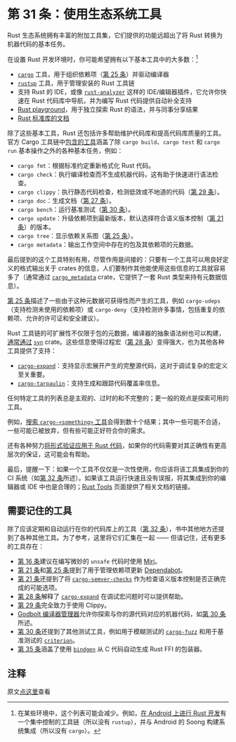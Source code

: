 # 第 31 条：使用生态系统工具

Rust 生态系统拥有丰富的附加工具集，它们提供的功能远超出了将 Rust 转换为机器代码的基本任务。

在设置 Rust 开发环境时，你可能希望拥有以下基本工具中的大多数：[^1]

* [`cargo`] 工具，用于组织依赖项（[第 25 条]）并驱动编译器
* [`rustup`] 工具，用于管理安装的 Rust 工具链
* 支持 Rust 的 IDE，或像 [`rust-analyzer`] 这样的 IDE/编辑器插件，它允许你快速在 Rust 代码库中导航，并为编写 Rust 代码提供自动补全支持
* [Rust playground]，用于独立探索 Rust 的语法，并与同事分享结果
* [Rust 标准库的文档]

除了这些基本工具，Rust 还包括许多帮助维护代码库和提高代码库质量的工具。官方 Cargo 工具链中[包含的工具]涵盖了除 `cargo build`、`cargo test` 和 `cargo run` 基本操作之外的各种基本任务，例如：
* `cargo fmt`：根据标准约定重新格式化 Rust 代码。
* `cargo check`：执行编译检查而不生成机器代码，这有助于快速进行语法检查。
* `cargo clippy`：执行静态代码检查，检测低效或不地道的代码（[第 29 条]）。
* `cargo doc`：生成文档（[第 27 条]）。
* `cargo bench`：运行基准测试（[第 30 条]）。
* `cargo update`：升级依赖项到最新版本，默认选择符合语义版本控制（[第 21 条]）的版本。
* `cargo tree`：显示依赖关系图（[第 25 条]）。
* `cargo metadata`：输出工作空间中存在的包及其依赖项的元数据。

最后提到的这个工具特别有用，尽管作用是间接的：只要有一个工具可以用良好定义的格式输出关于 crates 的信息，人们要制作其他能使用这些信息的工具就容易多了（通常通过 [`cargo_metadata`] crate，它提供了一套 Rust 类型来持有元数据信息）。

[第 25 条]描述了一些由于这种元数据可获得性而产生的工具，例如 `cargo-udeps`（支持检测未使用的依赖项）或 `cargo-deny`（支持检测许多事情，包括重复的依赖项、允许的许可证和安全建议）。

Rust 工具链的可扩展性不仅限于包的元数据，编译器的抽象语法树也可以构建，[通常通过] [`syn`] crate。这些信息使得过程宏（[第 28 条]）变得强大，也为其他各种工具提供了支持：
* [`cargo-expand`]：支持显示宏展开产生的完整源代码，这对于调试复杂的宏定义至关重要。
* [`cargo-tarpaulin`]：支持生成和跟踪代码覆盖率信息。

任何特定工具的列表总是主观的、过时的和不完整的；更一般的观点是探索可用的工具。

例如，[搜索 `cargo-<something>` 工具]会得到数十个结果；其中一些可能不合适，一些可能已被放弃，但有些可能正好符合你的需求。

还有各种努力[将形式验证应用于 Rust 代码]，如果你的代码需要对其正确性有更高层次的保证，这可能会有帮助。

最后，提醒一下：如果一个工具不仅仅是一次性使用，你应该将该工具集成到你的 CI 系统（如[第 32 条]所述）。如果该工具运行快速且没有误报，将其集成到你的编辑器或 IDE 中也是合理的；[Rust Tools] 页面提供了相关文档的链接。

## 需要记住的工具

除了应该定期和自动运行在你的代码库上的工具（[第 32 条]），书中其他地方还提到了各种其他工具。为了参考，这里将它们汇集在一起 —— 但请记住，还有更多的工具存在：
* [第 16 条]建议在编写微妙的 `unsafe` 代码时使用 [Miri]。
* [第 21 条]和[第 25 条]提到了用于管理依赖项更新 [Dependabot]。
* [第 21 条]还提到了将 [`cargo-semver-checks`] 作为检查语义版本控制是否正确完成的可能选项。
* [第 28 条]解释了 [`cargo-expand`] 在调试宏问题时可以提供帮助。
* [第 29 条]完全致力于使用 Clippy。
* [Godbolt 编译器管理器]允许你探索与你的源代码对应的机器代码，如[第 30 条]所述。
* [第 30 条]还提到了其他测试工具，例如用于模糊测试的 [`cargo-fuzz`] 和用于基准测试的 [`criterion`]。
* [第 35 条]涵盖了使用 [`bindgen`] 从 C 代码自动生成 Rust FFI 的包装器。

## 注释

[^1]: 在某些环境中，这个列表可能会减少。例如，[在 Android 上进行 Rust 开发](https://source.android.com/docs/setup/build/rust/building-rust-modules/overview)有一个集中控制的工具链（所以没有 `rustup`），并与 Android 的 Soong 构建系统集成（所以没有 `cargo`）。

原文[点这里](https://www.lurklurk.org/effective-rust/use-tools.html)查看

<!-- 参考链接 -->

[第 16 条]: ../chapter_3/item16-unsafe.md
[第 21 条]: ../chapter_4/item21-semver.html
[第 25 条]: ../chapter_4/item25-dep-graph.md
[第 27 条]: item27-document-public-interfaces.md
[第 28 条]: item28-use-macros-judiciously.md
[第 29 条]: item29-listen-to-clippy.md
[第 30 条]: item30-write-more-than-unit-tests.md
[第 32 条]: item32-ci.md
[第 35 条]: ../chapter_6/item35-bindgen.md

[`cargo`]: https://doc.rust-lang.org/cargo/
[`rustup`]: https://github.com/rust-lang/rustup
[`rust-analyzer`]: https://github.com/rust-lang/rust-analyzer
[Rust playground]: https://play.rust-lang.org/
[Rust 标准库的文档]: https://doc.rust-lang.org/std/
[包含的工具]: https://doc.rust-lang.org/cargo/commands/index.html
[`cargo_metadata`]: https://docs.rs/cargo_metadata/latest/cargo_metadata/
[通常通过]: https://crates.io/crates/syn/reverse_dependencies
[`syn`]: https://docs.rs/syn
[`cargo-expand`]: https://github.com/dtolnay/cargo-expand
[`cargo-tarpaulin`]: https://docs.rs/cargo-tarpaulin
[搜索 `cargo-<something>` 工具]: https://docs.rs/releases/search?query=cargo-
[将形式验证应用于 Rust 代码]: https://alastairreid.github.io/automatic-rust-verification-tools-2021
[Rust Tools]: https://rust-lang.org/tools
[Miri]: https://github.com/rust-lang/miri
[Dependabot]: https://docs.github.com/en/code-security/dependabot
[`cargo-semver-checks`]: https://github.com/obi1kenobi/cargo-semver-checks
[Godbolt 编译器管理器]: https://rust.godbolt.org
[`cargo-fuzz`]: https://github.com/rust-fuzz/cargo-fuzz
[`criterion`]: https://crates.io/crates/criterion
[`bindgen`]: https://rust-lang.github.io/rust-bindgen/
